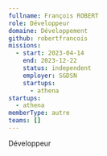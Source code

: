 ```yaml
---
fullname: François ROBERT
role: Développeur
domaine: Développement
github: robertfrancois
missions:
  - start: 2023-04-14
    end: 2023-12-22
    status: independent
    employer: SGDSN
    startups:
      - athena
startups:
  - athena
memberType: autre
teams: []
---
```

Développeur